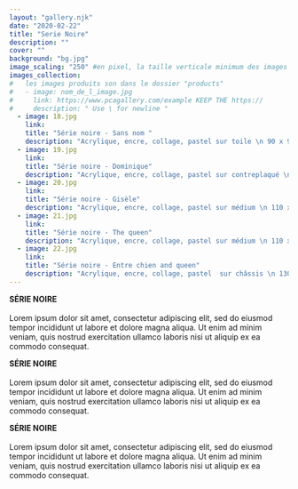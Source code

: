 ```yaml
---
layout: "gallery.njk"
date: "2020-02-22"
title: "Serie Noire"
description: ""
cover: ""
background: "bg.jpg"
image_scaling: "250" #en pixel, la taille verticale minimum des images presentes dans la gallery
images_collection:
#   les images produits son dans le dossier "products" 
#   - image: nom_de_l_image.jpg
#     link: https://www.pcagallery.com/example KEEP THE https://
#     description: " Use \ for newline "
  - image: 18.jpg
    link:
    title: "Série noire - Sans nom "
    description: "Acrylique, encre, collage, pastel sur toile \n 90 x 90 cm"
  - image: 19.jpg
    link:
    title: "Série noire - Dominique"
    description: "Acrylique, encre, collage, pastel sur contreplaqué \n 102 x 102 cm"
  - image: 20.jpg
    link:
    title: "Série noire - Gisèle"
    description: "Acrylique, encre, collage, pastel sur médium \n 110 x 80 cm"
  - image: 21.jpg
    link:
    title: "Série noire - The queen"
    description: "Acrylique, encre, collage, pastel sur médium \n 110 x 80 cm"
  - image: 22.jpg
    link:
    title: "Série noire - Entre chien and queen"
    description: "Acrylique, encre, collage, pastel  sur châssis \n 130 x 80 cm"
---
```



**SÉRIE NOIRE**  
&nbsp;  
Lorem ipsum dolor sit amet, consectetur adipiscing elit, sed do eiusmod tempor incididunt ut labore et dolore magna aliqua. Ut enim ad minim veniam, quis nostrud exercitation ullamco laboris nisi ut aliquip ex ea commodo consequat. 



**SÉRIE NOIRE**  
&nbsp;  
Lorem ipsum dolor sit amet, consectetur adipiscing elit, sed do eiusmod tempor incididunt ut labore et dolore magna aliqua. Ut enim ad minim veniam, quis nostrud exercitation ullamco laboris nisi ut aliquip ex ea commodo consequat. 



**SÉRIE NOIRE**  
&nbsp;  
Lorem ipsum dolor sit amet, consectetur adipiscing elit, sed do eiusmod tempor incididunt ut labore et dolore magna aliqua. Ut enim ad minim veniam, quis nostrud exercitation ullamco laboris nisi ut aliquip ex ea commodo consequat. 
